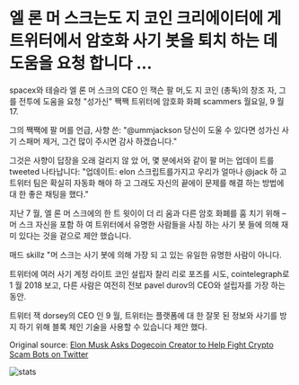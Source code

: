 # 엘 론 머 스크는도 지 코인 크리에이터에 게 트위터에서 암호화 사기 봇을 퇴치 하는 데 도움을 요청 합니다 ...

spacex와 테슬라 엘 론 머 스크의 CEO 인 잭슨 팔 머,도 지 코인 (총독)의 창조 자, 그를 전투에 도움을 요청 "성가신" 짹짹 트위터에 암호화 화폐 scammers 월요일, 9 월 17.

그의 짹짹에 팔 머를 언급, 사향 쓴: "@ummjackson 당신이 도울 수 있다면 성가신 사기 스패머 제거, 그건 많이 주시면 감사 하겠습니다."

그것은 사향이 답장을 오래 걸리지 않 았 어, 몇 분에서와 같이 팔 머는 업데이 트를 tweeted 나타납니다: "업데이트: elon 스크립트를가지고 우리가 얼마나 @jack 하 고 트위터 팀은 확실히 자동화 해야 하 고 그래도 자신의 끝에이 문제를 해결 하는 방법에 대 한 좋은 채팅을 했다."

지난 7 월, 엘 론 머 스크에의 한 트 윗이이 더 리 움과 다른 암호 화폐를 훔 치기 위해 – 머 스크 자신을 포함 하 여 트위터에서 유명한 사람들을 사칭 하는 사기 봇 들에 의해 재미 있다는 것을 겉으로 제안 했습니다.

매드 skillz "머 스크는 사기 봇에 의해 가장 되 고 있는 유일한 유명한 사람이 아니다.

트위터에 여러 사기 계정 라이트 코인 설립자 찰리 리로 포즈를 시도, cointelegraph로 1 월 2018 보고, 다른 사람은 여전히 전보 pavel durov의 CEO와 설립자를 가장 하는 동안.

트위터 잭 dorsey의 CEO 인 9 월, 트위터는 플랫폼에 대 한 잘못 된 정보와 사기를 방지 하기 위해 블록 체인 기술을 사용할 수 있습니다 제안 했다.

Original source: [Elon Musk Asks Dogecoin Creator to Help Fight Crypto Scam Bots on Twitter](https://cointelegraph.com/news/elon-musk-asks-dogecoin-creator-to-help-fight-crypto-scam-bots-on-twitter)

![stats](https://c.statcounter.com/11760860/0/a89fa40b/1/ "stats")